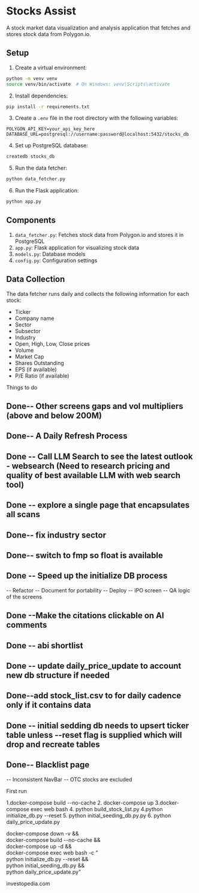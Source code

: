 # Stocks Assist


A stock market data visualization and analysis application that fetches and stores stock data from Polygon.io.

## Setup

1. Create a virtual environment:
```bash
python -m venv venv
source venv/bin/activate  # On Windows: venv\Scripts\activate
```

2. Install dependencies:
```bash
pip install -r requirements.txt
```

3. Create a `.env` file in the root directory with the following variables:
```
POLYGON_API_KEY=your_api_key_here
DATABASE_URL=postgresql://username:password@localhost:5432/stocks_db
```

4. Set up PostgreSQL database:
```bash
createdb stocks_db
```

5. Run the data fetcher:
```bash
python data_fetcher.py
```

6. Run the Flask application:
```bash
python app.py
```

## Components

1. `data_fetcher.py`: Fetches stock data from Polygon.io and stores it in PostgreSQL
2. `app.py`: Flask application for visualizing stock data
3. `models.py`: Database models
4. `config.py`: Configuration settings

## Data Collection

The data fetcher runs daily and collects the following information for each stock:
- Ticker
- Company name
- Sector
- Subsector
- Industry
- Open, High, Low, Close prices
- Volume
- Market Cap
- Shares Outstanding
- EPS (if available)
- P/E Ratio (if available) 


Things to do
## Done--  Other screens gaps and vol multipliers (above and below 200M)
## Done-- A Daily Refresh Process
## Done -- Call LLM Search to see the latest outlook - websearch (Need to research pricing and quality of best available LLM with web search tool)
## Done -- explore a single page that encapsulates all scans
## Done-- fix industry sector
## Done-- switch to fmp so float is available
## Done -- Speed up the initialize DB process
-- Refactor
-- Document for portability
-- Deploy
-- IPO screen
-- QA logic of the screens
## Done --Make the citations clickable on AI comments
## Done -- abi shortlist
## Done -- update daily_price_update to account new db structure if needed
## Done--add stock_list.csv to for daily cadence only if it contains data
## Done -- initial sedding db  needs to upsert ticker table unless --reset flag is supplied which will drop and recreate tables
## Done-- Blacklist page
-- Inconsistent NavBar
-- OTC stocks are excluded



First run

1.docker-compose build --no-cache
2. docker-compose up
3.docker-compose exec web bash
4. python build_stock_list.py
4.python initialize_db.py --reset
5. python initial_seeding_db.py.py 
6. python daily_price_update.py

docker-compose down -v && \
docker-compose build --no-cache && \
docker-compose up -d && \
docker-compose exec web bash -c "\
  python initialize_db.py --reset && \
  python initial_seeding_db.py && \
  python daily_price_update.py"

investopedia.com